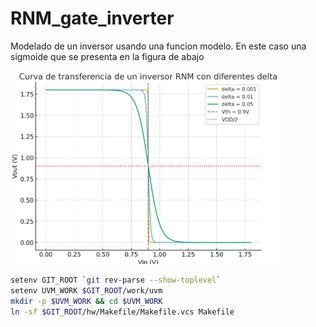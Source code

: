 # RNM_gate_inverter

Modelado de un inversor usando una funcion modelo. En este caso una sigmoide que se presenta en la figura de abajo

![Circuito de un comparador Analógic](delta.png)

```bash
setenv GIT_ROOT `git rev-parse --show-toplevel`
setenv UVM_WORK $GIT_ROOT/work/uvm
mkdir -p $UVM_WORK && cd $UVM_WORK
ln -sf $GIT_ROOT/hw/Makefile/Makefile.vcs Makefile
